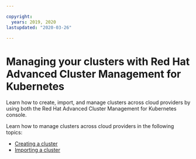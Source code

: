 ```yaml
---

copyright:
  years: 2019, 2020
lastupdated: "2020-03-26"

---
```


# Managing your clusters with Red Hat Advanced Cluster Management for Kubernetes

Learn how to create, import, and manage clusters across cloud providers by using both the Red Hat Advanced Cluster Management for Kubernetes console.

Learn how to manage clusters across cloud providers in the following topics:

- [Creating a cluster](create.md)
- [Importing a cluster](import.md)
